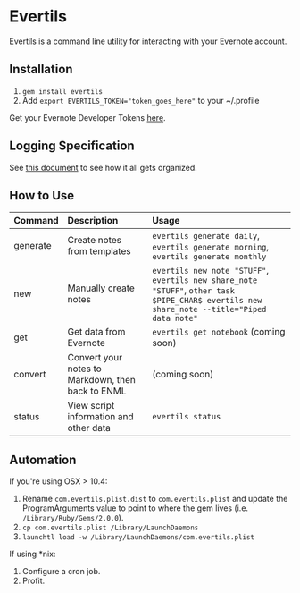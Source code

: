 # Evertils

Evertils is a command line utility for interacting with your Evernote account.

## Installation

1. `gem install evertils`
2. Add `export EVERTILS_TOKEN="token_goes_here"` to your ~/.profile

Get your Evernote Developer Tokens [here](https://www.evernote.com/Login.action?targetUrl=%2Fapi%2FDeveloperToken.action).

## Logging Specification
See [this document](https://github.com/aapis/evertils/wiki/Logging-Specification) to see how it all gets organized.

## How to Use

|Command|Description|Usage|
|:--------------|:-----------|:-------------|
|generate|Create notes from templates|`evertils generate daily`, `evertils generate morning`, `evertils generate monthly`|
|new|Manually create notes|`evertils new note "STUFF"`, `evertils new share_note "STUFF"`, `other task $PIPE_CHAR$ evertils new share_note --title="Piped data note"`|
|get|Get data from Evernote|`evertils get notebook` (coming soon)|
|convert|Convert your notes to Markdown, then back to ENML|(coming soon)|
|status|View script information and other data|`evertils status`|

## Automation

If you're using OSX > 10.4:

1. Rename `com.evertils.plist.dist` to `com.evertils.plist` and update the ProgramArguments value to point to where the gem lives (i.e. `/Library/Ruby/Gems/2.0.0`).
2. `cp com.evertils.plist /Library/LaunchDaemons`
3. `launchtl load -w /Library/LaunchDaemons/com.evertils.plist`

If using *nix:

1. Configure a cron job.
2. Profit.
